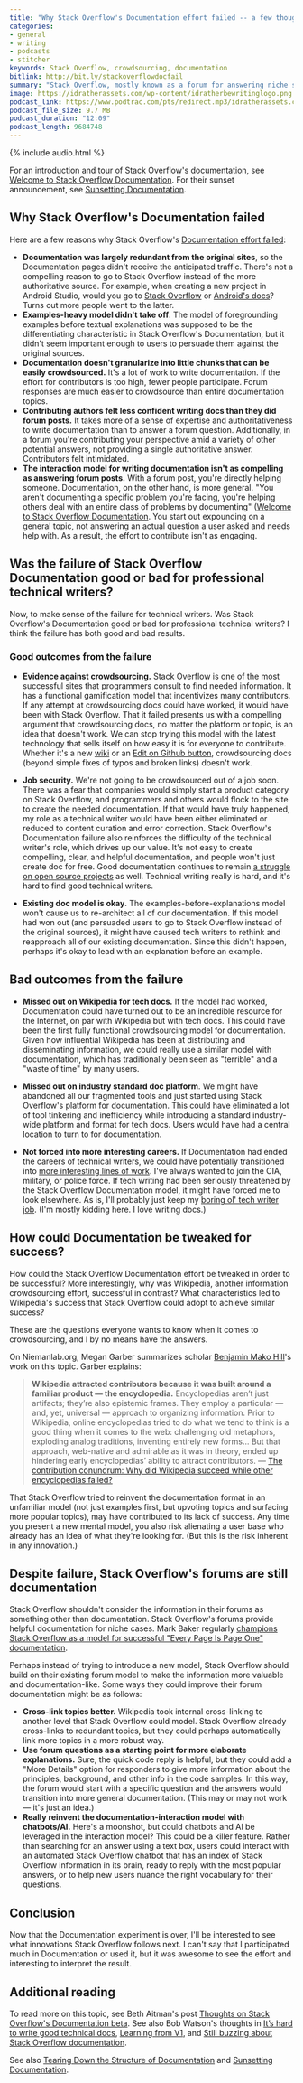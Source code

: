 ```yaml
---
title: "Why Stack Overflow's Documentation effort failed -- a few thoughts from a technical writer's perspective"
categories:
- general
- writing
- podcasts
- stitcher
keywords: Stack Overflow, crowdsourcing, documentation
bitlink: http://bit.ly/stackoverflowdocfail
summary: "Stack Overflow, mostly known as a forum for answering niche software questions, recently tried to launch a Documentation component to their site. The goal of Documentation was to 'do for Documentation what we did for Q&#38;A'. In other words, provide substantial, valuable information that could be the go-to source for tech docs instead of just one-off answers around niche topics. However, the effort failed and now Stack Overflow is sunsetting their Documentation."
image: https://idratherassets.com/wp-content/idratherbewritinglogo.png
podcast_link: https://www.podtrac.com/pts/redirect.mp3/idratherassets.com/podcasts/stackoverflowdocfail.mp3
podcast_file_size: 9.7 MB
podcast_duration: "12:09"
podcast_length: 9684748
---
```


{% include audio.html %}

For an introduction and tour of Stack Overflow's documentation, see [Welcome to Stack Overflow Documentation](https://stackoverflow.com/tour/documentation). For their sunset announcement, see [Sunsetting Documentation](https://meta.stackoverflow.com/questions/354217/sunsetting-documentation).

## Why Stack Overflow's Documentation failed

Here are a few reasons why Stack Overflow's [Documentation effort failed](https://meta.stackoverflow.com/questions/354217/sunsetting-documentation):

* **Documentation was largely redundant from the original sites**, so the Documentation pages didn't receive the anticipated traffic. There's not a compelling reason to go to Stack Overflow instead of the more authoritative source. For example, when creating a new project in Android Studio, would you go to [Stack Overflow](https://stackoverflow.com/documentation/android/85/getting-started-with-android/537/creating-a-new-project#t=201708080613182384865) or [Android's docs](https://developer.android.com/studio/projects/create-project.html)? Turns out more people went to the latter.
* **Examples-heavy model didn't take off**. The model of foregrounding examples before textual explanations was supposed to be the differentiating characteristic in Stack Overflow's Documentation, but it didn't seem important enough to users to persuade them against the original sources.
* **Documentation doesn't granularize into little chunks that can be easily crowdsourced.** It's a lot of work to write documentation. If the effort for contributors is too high, fewer people participate. Forum responses are much easier to crowdsource than entire documentation topics.
* **Contributing authors felt less confident writing docs than they did forum posts.** It takes more of a sense of expertise and authoritativeness to write documentation than to answer a forum question. Additionally, in a forum you're contributing your perspective amid a variety of other potential answers, not providing a single authoritative answer. Contributors felt intimidated.
* **The interaction model for writing documentation isn't as compelling as answering forum posts.** With a forum post, you're directly helping someone. Documentation, on the other hand, is more general. "You aren't documenting a specific problem you're facing, you're helping others deal with an entire class of problems by documenting" ([Welcome to Stack Overflow Documentation](https://stackoverflow.com/tour/documentation). You start out expounding on a general topic, not answering an actual question a user asked and needs help with. As a result, the effort to contribute isn't as engaging.

## Was the failure of Stack Overflow Documentation good or bad for professional technical writers?

Now, to make sense of the failure for technical writers. Was Stack Overflow's Documentation good or bad for professional technical writers? I think the failure has both good and bad results.

### Good outcomes from the failure

* **Evidence against crowdsourcing.** Stack Overflow is one of the most successful sites that programmers consult to find needed information. It has a functional gamification model that incentivizes many contributors. If any attempt at crowdsourcing docs could have worked, it would have been with Stack Overflow. That it failed presents us with a compelling argument that crowdsourcing docs, no matter the platform or topic, is an idea that doesn't work. We can stop trying this model with the latest technology that sells itself on how easy it is for everyone to contribute. Whether it's a new  [wiki](https://idratherbewriting.com/2012/06/11/essay-my-journey-to-and-from-wikis-why-i-adopted-wikis-why-i-veered-away-from-them-and-a-new-model-for-collaboration/) or an [Edit on Github button](https://idratherbewriting.com/learnapidoc/pubapis_edit_on_github.html), crowdsourcing docs (beyond simple fixes of typos and broken links) doesn't work.

* **Job security.** We're not going to be crowdsourced out of a job soon. There was a fear that companies would simply start a product category on Stack Overflow, and programmers and others would flock to the site to create the needed documentation. If that would have truly happened, my role as a technical writer would have been either eliminated or reduced to content curation and error correction. Stack Overflow's Documentation failure also reinforces the difficulty of the technical writer's role, which drives up our value. It's not easy to create compelling, clear, and helpful documentation, and people won't just create doc for free. Good documentation continues to remain [a struggle on open source projects](https://thenextweb.com/dd/2017/06/02/free-software-is-suffering-because-coders-dont-know-how-to-write-documentation/) as well. Technical writing really is hard, and it's hard to find good technical writers.

* **Existing doc model is okay**. The examples-before-explanations model won't cause us to re-architect all of our documentation. If this model had won out (and persuaded users to go to Stack Overflow instead of the original sources), it might have caused tech writers to rethink and reapproach all of our existing documentation. Since this didn't happen, perhaps it's okay to lead with an explanation before an example.

## Bad outcomes from the failure

* **Missed out on Wikipedia for tech docs.** If the model had worked, Documentation could have turned out to be an incredible resource for the Internet, on par with Wikipedia but with tech docs. This could have been the first fully functional crowdsourcing model for documentation. Given how influential Wikipedia has been at distributing and disseminating information, we could really use a similar model with documentation, which has traditionally been seen as "terrible" and a "waste of time" by many users.

* **Missed out on industry standard doc platform**. We might have abandoned all our fragmented tools and just started using Stack Overflow's platform for documentation. This could have eliminated a lot of tool tinkering and inefficiency while introducing a standard industry-wide platform and format for tech docs. Users would have had a central location to turn to for documentation.

* **Not forced into more interesting careers.** If Documentation had ended the careers of technical writers, we could have potentially transitioned into [more interesting lines of work](https://idratherbewriting.com/2015/05/31/realizations-from-career-fair-what-i-lost/). I've always wanted to join the CIA, military, or police force. If tech writing had been seriously threatened by the Stack Overflow Documentation model, it might have forced me to look elsewhere. As is, I'll probably just keep my [boring ol' tech writer job](https://idratherbewriting.com/2007/03/14/tech-writer-voices-podcast-is-technical-writing-boring-tech-writers-as-information-architects/). (I'm mostly kidding here. I love writing docs.)

## How could Documentation be tweaked for success?

How could the Stack Overflow Documentation effort be tweaked in order to be successful? More interestingly, why was Wikipedia, another information crowdsourcing effort, successful in contrast? What characteristics led to Wikipedia's success that Stack Overflow could adopt to achieve similar success?

These are the questions everyone wants to know when it comes to crowdsourcing, and I by no means have the answers.

On Niemanlab.org, Megan Garber summarizes scholar [Benjamin Mako Hill](https://mako.cc/)'s work on this topic. Garber explains:

> **Wikipedia attracted contributors because it was built around a familiar product — the encyclopedia.** Encyclopedias aren’t just artifacts; they’re also epistemic frames. They employ a particular — and, yet, universal — approach to organizing information. Prior to Wikipedia, online encyclopedias tried to do what we tend to think is a good thing when it comes to the web: challenging old metaphors, exploding analog traditions, inventing entirely new forms... But that approach, web-native and admirable as it was in theory, ended up hindering early encyclopedias’ ability to attract contributors. &mdash; [The contribution conundrum: Why did Wikipedia succeed while other encyclopedias failed?](http://www.niemanlab.org/2011/10/the-contribution-conundrum-why-did-wikipedia-succeed-while-other-encyclopedias-failed/)

That Stack Overflow tried to reinvent the documentation format in an unfamiliar model (not just examples first, but upvoting topics and surfacing more popular topics), may have contributed to its lack of success. Any time you present a new mental model, you also risk alienating a user base who already has an idea of what they're looking for. (But this is the risk inherent in any innovation.)

## Despite failure, Stack Overflow's forums are still documentation

Stack Overflow shouldn't consider the information in their forums as something other than documentation. Stack Overflow's forums provide helpful documentation for niche cases. Mark Baker regularly [champions Stack Overflow as a model for successful "Every Page Is Page One" documentation](http://everypageispageone.com/examples-of-eppo-topics/).

Perhaps instead of trying to introduce a new model, Stack Overflow should build on their existing forum model to make the information more valuable and documentation-like. Some ways they could improve their forum documentation might be as follows:

* **Cross-link topics better.** Wikipedia took internal cross-linking to another level that Stack Overflow could model. Stack Overflow already cross-links to redundant topics, but they could perhaps automatically link more topics in a more robust way.
* **Use forum questions as a starting point for more elaborate explanations.** Sure, the quick code reply is helpful, but they could add a "More Details" option for responders to give more information about the principles, background, and other info in the code samples. In this way, the forum would start with a specific question and the answers would transition into more general documentation. (This may or may not work &mdash; it's just an idea.)
* **Really reinvent the documentation-interaction model with chatbots/AI.** Here's a moonshot, but could chatbots and AI be leveraged in the interaction model? This could be a killer feature. Rather than searching for an answer using a text box, users could interact with an automated Stack Overflow chatbot that has an index of Stack Overflow information in its brain, ready to reply with the most popular answers, or to help new users nuance the right vocabulary for their questions.

## Conclusion

Now that the Documentation experiment is over, I'll be interested to see what innovations Stack Overflow follows next. I can't say that I participated much in Documentation or used it, but it was awesome to see the effort and interesting to interpret the result.

## Additional reading

To read more on this topic, see Beth Aitman's post [Thoughts on Stack Overflow's Documentation beta](https://medium.com/@beth.aitman/thoughts-on-stack-overflows-documentation-beta-f5a8b7f10c8). See also Bob Watson's thoughts in [It’s hard to write good technical docs](http://docsbydesign.com/2017/08/03/its-hard-to-write-good-technical-docs/), [Learning from V1](http://docsbydesign.com/2017/08/04/learning-from-v1/), and [Still buzzing about Stack Overflow documentation](http://docsbydesign.com/2017/08/08/still-buzzing-about-stackoverflow-documentation/).

See also [Tearing Down the Structure of Documentation](https://meta.stackoverflow.com/questions/349410/tearing-down-the-structure-of-documentation) and [Sunsetting Documentation](https://meta.stackoverflow.com/questions/354217/sunsetting-documentation).
